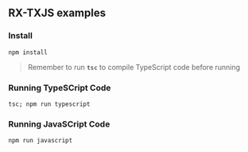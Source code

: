 ## RX-TXJS examples

### Install
````
npm install
````

>Remember to run **`tsc`** to compile TypeScript code before running 

### Running TypeSCript Code
````
tsc; npm run typescript
````
### Running JavaSCript Code
````
npm run javascript
````
